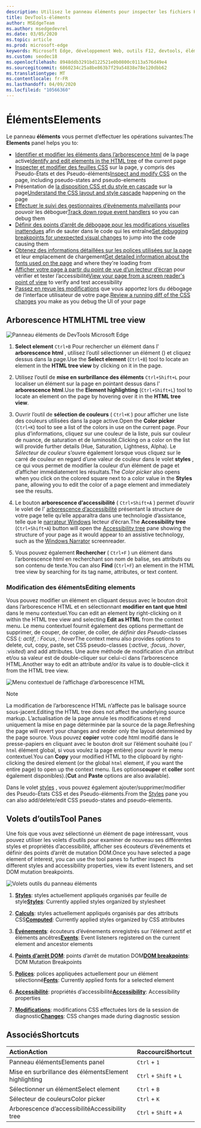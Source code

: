 ```yaml
---
description: Utilisez le panneau éléments pour inspecter les fichiers HTML, CSS, DOM et l’accessibilité de votre page.
title: DevTools-éléments
author: MSEdgeTeam
ms.author: msedgedevrel
ms.date: 03/05/2020
ms.topic: article
ms.prod: microsoft-edge
keywords: Microsoft Edge, développement Web, outils F12, devtools, éléments, html, CSS, points d’arrêt DOM, événements, accessibilité
ms.custom: seodec18
ms.openlocfilehash: 8948ddb3291bd122521e0b0800c0113a576d49e4
ms.sourcegitcommit: 6860234c25a8be863b7f29a54838e78e120dbb62
ms.translationtype: MT
ms.contentlocale: fr-FR
ms.lasthandoff: 04/09/2020
ms.locfileid: "10566360"
---
```

# <span data-ttu-id="d8cd5-104">Éléments</span><span class="sxs-lookup"><span data-stu-id="d8cd5-104">Elements</span></span>

<span data-ttu-id="d8cd5-105">Le panneau **éléments** vous permet d’effectuer les opérations suivantes:</span><span class="sxs-lookup"><span data-stu-id="d8cd5-105">The **Elements** panel helps you to:</span></span>

* <span data-ttu-id="d8cd5-106">[Identifier et modifier les éléments dans l’arborescence html](#html-tree-view) de la page active</span><span class="sxs-lookup"><span data-stu-id="d8cd5-106">[Identify and edit elements in the HTML tree](#html-tree-view) of the current page</span></span>
* <span data-ttu-id="d8cd5-107">[Inspecter et modifier des feuilles CSS](./elements/styles.md) sur la page, y compris des Pseudo-États et des Pseudo-éléments</span><span class="sxs-lookup"><span data-stu-id="d8cd5-107">[Inspect and modify CSS](./elements/styles.md) on the page, including pseudo-states and pseudo-elements</span></span>
* <span data-ttu-id="d8cd5-108">Présentation de [la disposition CSS et du style en cascade](./elements/computed.md) sur la page</span><span class="sxs-lookup"><span data-stu-id="d8cd5-108">[Understand the CSS layout and style cascade](./elements/computed.md) happening on the page</span></span>
* <span data-ttu-id="d8cd5-109">[Effectuer le suivi des gestionnaires d’événements malveillants](./elements/events.md) pour pouvoir les déboguer</span><span class="sxs-lookup"><span data-stu-id="d8cd5-109">[Track down rogue event handlers](./elements/events.md) so you can debug them</span></span>
* <span data-ttu-id="d8cd5-110">[Définir des points d’arrêt de débogage pour les modifications visuelles inattendues](./elements/dom-breakpoints.md) afin de sauter dans le code qui les entraîne</span><span class="sxs-lookup"><span data-stu-id="d8cd5-110">[Set debugging breakpoints for unexpected visual changes](./elements/dom-breakpoints.md) to jump into the code causing them</span></span>
* <span data-ttu-id="d8cd5-111">[Obtenez des informations détaillées sur les polices utilisées sur la page](./elements/fonts.md) et leur emplacement de chargement</span><span class="sxs-lookup"><span data-stu-id="d8cd5-111">[Get detailed information about the fonts used on the page](./elements/fonts.md) and where they're loading from</span></span>
* <span data-ttu-id="d8cd5-112">[Afficher votre page à partir du point de vue d’un lecteur d’écran](./elements/accessibility.md) pour vérifier et tester l’accessibilité</span><span class="sxs-lookup"><span data-stu-id="d8cd5-112">[View your page from a screen reader's point of view](./elements/accessibility.md) to verify and test accessibility</span></span> 
* <span data-ttu-id="d8cd5-113">[Passez en revue les modifications](./elements/changes.md) que vous apportez lors du débogage de l’interface utilisateur de votre page.</span><span class="sxs-lookup"><span data-stu-id="d8cd5-113">[Review a running diff of the CSS changes](./elements/changes.md) you make as you debug the UI of your page</span></span>

## <span data-ttu-id="d8cd5-114">Arborescence HTML</span><span class="sxs-lookup"><span data-stu-id="d8cd5-114">HTML tree view</span></span>

![Panneau éléments de DevTools Microsoft Edge](./media/elements.png)

1. <span data-ttu-id="d8cd5-116">**Select element** `Ctrl+B` Pour rechercher un élément dans l' **arborescence html** , utilisez l’outil sélectionner un élément () et cliquez dessus dans la page.</span><span class="sxs-lookup"><span data-stu-id="d8cd5-116">Use the **Select element** (`Ctrl+B`) tool to locate an element in the **HTML tree view** by clicking on it in the page.</span></span>

2. <span data-ttu-id="d8cd5-117">Utilisez l’outil de **mise en surbrillance des éléments** `Ctrl+Shift+L` pour localiser un élément sur la page en pointant dessus dans l' **arborescence html**.</span><span class="sxs-lookup"><span data-stu-id="d8cd5-117">Use the **Element highlighting** (`Ctrl+Shift+L`) tool to locate an element on the page by hovering over it in the **HTML tree view**.</span></span>

3. <span data-ttu-id="d8cd5-118">Ouvrir l’outil de **sélection de couleurs** ( `Ctrl+K` ) pour afficher une liste des couleurs utilisées dans la page active.</span><span class="sxs-lookup"><span data-stu-id="d8cd5-118">Open the **Color picker** (`Ctrl+K`) tool to see a list of the colors in use on the current page.</span></span> <span data-ttu-id="d8cd5-119">Pour plus d’informations, cliquez sur une couleur de la liste, puis sur couleur de nuance, de saturation et de luminosité.</span><span class="sxs-lookup"><span data-stu-id="d8cd5-119">Clicking on a color on the list will provide further details (Hue, Saturation, Lightness, Alpha).</span></span> <span data-ttu-id="d8cd5-120">Le *Sélecteur de couleur* s’ouvre également lorsque vous cliquez sur le carré de couleur en regard d’une valeur de couleur dans le volet **styles** , ce qui vous permet de modifier la couleur d’un élément de page et d’afficher immédiatement les résultats.</span><span class="sxs-lookup"><span data-stu-id="d8cd5-120">The *Color picker* also opens when you click on the colored square next to a color value in the **Styles** pane, allowing you to edit the color of a page element and immediately see the results.</span></span>

4. <span data-ttu-id="d8cd5-121">Le bouton **arborescence d’accessibilité** ( `Ctrl+Shift+A` ) permet d’ouvrir le volet de l' [arborescence d’accessibilité](./elements/accessibility.md) présentant la structure de votre page telle qu’elle apparaîtra dans une technologie d’assistance, telle que le [narrateur Windows](https://support.microsoft.com/help/22798/windows-10-narrator-get-started) lecteur d’écran.</span><span class="sxs-lookup"><span data-stu-id="d8cd5-121">The **Accessibility tree** (`Ctrl+Shift+A`) button will open the [Accessibility tree](./elements/accessibility.md) pane showing the structure of your page as it would appear to an assistive technology, such as the [Windows Narrator](https://support.microsoft.com/help/22798/windows-10-narrator-get-started) screenreader.</span></span>

5. <span data-ttu-id="d8cd5-122">Vous pouvez également **Rechercher** ( `Ctrl+F` ) un élément dans l’arborescence html en recherchant son nom de balise, ses attributs ou son contenu de texte.</span><span class="sxs-lookup"><span data-stu-id="d8cd5-122">You can also **Find** (`Ctrl+F`) an element in the HTML tree view by searching for its tag name, attributes, or text content.</span></span>

### <span data-ttu-id="d8cd5-123">Modification des éléments</span><span class="sxs-lookup"><span data-stu-id="d8cd5-123">Editing elements</span></span>

<span data-ttu-id="d8cd5-124">Vous pouvez modifier un élément en cliquant dessus avec le bouton droit dans l’arborescence HTML et en sélectionnant **modifier en tant que html** dans le menu contextuel.</span><span class="sxs-lookup"><span data-stu-id="d8cd5-124">You can edit an element by right-clicking on it within the HTML tree view and selecting **Edit as HTML** from the context menu.</span></span> <span data-ttu-id="d8cd5-125">Le menu contextuel fournit également des options permettant de supprimer, de couper, de copier, de coller, de *définir des Pseudo*-classes CSS (*: actif*, *: Focus*, *: hover*</span><span class="sxs-lookup"><span data-stu-id="d8cd5-125">The context menu also provides options to delete, cut, copy, paste, set CSS pseudo-classes (*:active*, *:focus*, *:hover*, *:visited*) and add attributes.</span></span> <span data-ttu-id="d8cd5-126">Une autre méthode de modification d’un attribut et/ou sa valeur est de double-cliquer sur celui-ci dans l’arborescence HTML.</span><span class="sxs-lookup"><span data-stu-id="d8cd5-126">Another way to edit an attribute and/or its value is to double-click it from the HTML tree view.</span></span>

![Menu contextuel de l’affichage d’arborescence HTML](./media/elements_html_tree_context.png)

> [!NOTE]
> <span data-ttu-id="d8cd5-128">La modification de l’arborescence HTML n’affecte pas le balisage source sous-jacent.</span><span class="sxs-lookup"><span data-stu-id="d8cd5-128">Editing the HTML tree does not affect the underlying source markup.</span></span> <span data-ttu-id="d8cd5-129">L’actualisation de la page annule les modifications et rend uniquement la mise en page déterminée par la source de la page.</span><span class="sxs-lookup"><span data-stu-id="d8cd5-129">Refreshing the page will revert your changes and render only the layout determined by the page source.</span></span> <span data-ttu-id="d8cd5-130">Vous pouvez **copier** votre code html modifié dans le presse-papiers en cliquant avec le bouton droit sur l’élément souhaité (ou l' `html` élément global, si vous voulez la page entière) pour ouvrir le menu contextuel.</span><span class="sxs-lookup"><span data-stu-id="d8cd5-130">You can **Copy** your modified HTML to the clipboard by right-clicking the desired element (or the global `html` element, if you want the entire page) to open up the context menu.</span></span> <span data-ttu-id="d8cd5-131">(Les options**couper** et **coller** sont également disponibles).</span><span class="sxs-lookup"><span data-stu-id="d8cd5-131">(**Cut** and **Paste** options are also available).</span></span>

<span data-ttu-id="d8cd5-132">Dans le volet [styles](./elements/styles.md) , vous pouvez également ajouter/supprimer/modifier des Pseudo-États CSS et des Pseudo-éléments.</span><span class="sxs-lookup"><span data-stu-id="d8cd5-132">From the [Styles](./elements/styles.md) pane you can also add/delete/edit CSS pseudo-states and pseudo-elements.</span></span>

## <span data-ttu-id="d8cd5-133">Volets d’outils</span><span class="sxs-lookup"><span data-stu-id="d8cd5-133">Tool Panes</span></span>

<span data-ttu-id="d8cd5-134">Une fois que vous avez sélectionné un élément de page intéressant, vous pouvez utiliser les volets d’outils pour examiner de nouveau ses différentes styles et propriétés d’accessibilité, afficher ses écouteurs d’événements et définir des points d’arrêt de mutation DOM.</span><span class="sxs-lookup"><span data-stu-id="d8cd5-134">Once you have selected a page element of interest, you can use the tool panes to further inspect its different styles and accessibility properties, view its event listeners, and set DOM mutation breakpoints.</span></span>

![Volets outils du panneau éléments](./media/elements_toolpanes.png)

1. <span data-ttu-id="d8cd5-136">[**Styles**](./elements/styles.md): styles actuellement appliqués organisés par feuille de style</span><span class="sxs-lookup"><span data-stu-id="d8cd5-136">[**Styles**](./elements/styles.md): Currently applied styles organized by stylesheet</span></span>

2. <span data-ttu-id="d8cd5-137">[**Calculs**](./elements/computed.md): styles actuellement appliqués organisés par des attributs CSS</span><span class="sxs-lookup"><span data-stu-id="d8cd5-137">[**Computed**](./elements/computed.md): Currently applied styles organized by CSS attributes</span></span>

3. <span data-ttu-id="d8cd5-138">[**Événements**](./elements/events.md): écouteurs d’événements enregistrés sur l’élément actif et éléments ancêtres</span><span class="sxs-lookup"><span data-stu-id="d8cd5-138">[**Events**](./elements/events.md): Event listeners registered on the current element and ancestor elements</span></span>

4. <span data-ttu-id="d8cd5-139">[**Points d’arrêt DOM**](./elements/dom-breakpoints.md): points d’arrêt de mutation DOM</span><span class="sxs-lookup"><span data-stu-id="d8cd5-139">[**DOM breakpoints**](./elements/dom-breakpoints.md): DOM Mutation Breakpoints</span></span> 

5. <span data-ttu-id="d8cd5-140">[**Polices**](./elements/fonts.md): polices appliquées actuellement pour un élément sélectionné</span><span class="sxs-lookup"><span data-stu-id="d8cd5-140">[**Fonts**](./elements/fonts.md): Currently applied fonts for a selected element</span></span>

6. <span data-ttu-id="d8cd5-141">[**Accessibilité**](./elements/accessibility.md): propriétés d’accessibilité</span><span class="sxs-lookup"><span data-stu-id="d8cd5-141">[**Accessibility**](./elements/accessibility.md):  Accessibility properties</span></span>

7. <span data-ttu-id="d8cd5-142">[**Modifications**](./elements/changes.md): modifications CSS effectuées lors de la session de diagnostic</span><span class="sxs-lookup"><span data-stu-id="d8cd5-142">[**Changes**](./elements/changes.md): CSS changes made during diagnostic session</span></span>  

## <span data-ttu-id="d8cd5-143">Associés</span><span class="sxs-lookup"><span data-stu-id="d8cd5-143">Shortcuts</span></span>

| <span data-ttu-id="d8cd5-144">Action</span><span class="sxs-lookup"><span data-stu-id="d8cd5-144">Action</span></span>               | <span data-ttu-id="d8cd5-145">Raccourci</span><span class="sxs-lookup"><span data-stu-id="d8cd5-145">Shortcut</span></span>               |
|:---------------------|:-----------------------|
| <span data-ttu-id="d8cd5-146">Panneau éléments</span><span class="sxs-lookup"><span data-stu-id="d8cd5-146">Elements panel</span></span>       | `Ctrl` + `1`           |
| <span data-ttu-id="d8cd5-147">Mise en surbrillance des éléments</span><span class="sxs-lookup"><span data-stu-id="d8cd5-147">Element highlighting</span></span> | `Ctrl` + `Shift` + `L` |
| <span data-ttu-id="d8cd5-148">Sélectionner un élément</span><span class="sxs-lookup"><span data-stu-id="d8cd5-148">Select element</span></span>       | `Ctrl` + `B`           |
| <span data-ttu-id="d8cd5-149">Sélecteur de couleurs</span><span class="sxs-lookup"><span data-stu-id="d8cd5-149">Color picker</span></span>         | `Ctrl` + `K`           |
| <span data-ttu-id="d8cd5-150">Arborescence d’accessibilité</span><span class="sxs-lookup"><span data-stu-id="d8cd5-150">Accessibility tree</span></span>   | `Ctrl` + `Shift` + `A` |
